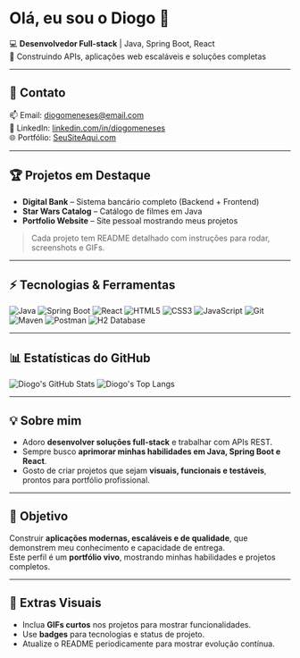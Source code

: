 # Olá, eu sou o Diogo 👋

💻 **Desenvolvedor Full-stack** | Java, Spring Boot, React  
🚀 Construindo APIs, aplicações web escaláveis e soluções completas  

---

## 🔗 Contato
📫 Email: diogomeneses@email.com  
💼 LinkedIn: [linkedin.com/in/diogomeneses](https://linkedin.com/in/diogomeneses)  
🌐 Portfólio: [SeuSiteAqui.com](https://SeuSiteAqui.com)

---

## 🏆 Projetos em Destaque
- **Digital Bank** – Sistema bancário completo (Backend + Frontend)  
- **Star Wars Catalog** – Catálogo de filmes em Java  
- **Portfolio Website** – Site pessoal mostrando meus projetos  

> Cada projeto tem README detalhado com instruções para rodar, screenshots e GIFs.

---

## ⚡ Tecnologias & Ferramentas
![Java](https://img.shields.io/badge/-Java-007396?style=flat&logo=java&logoColor=white)
![Spring Boot](https://img.shields.io/badge/-Spring%20Boot-6DB33F?style=flat&logo=spring&logoColor=white)
![React](https://img.shields.io/badge/-React-61DAFB?style=flat&logo=react&logoColor=black)
![HTML5](https://img.shields.io/badge/-HTML5-E34F26?style=flat&logo=html5&logoColor=white)
![CSS3](https://img.shields.io/badge/-CSS3-1572B6?style=flat&logo=css3&logoColor=white)
![JavaScript](https://img.shields.io/badge/-JavaScript-F7DF1E?style=flat&logo=javascript&logoColor=black)
![Git](https://img.shields.io/badge/-Git-F05032?style=flat&logo=git&logoColor=white)
![Maven](https://img.shields.io/badge/-Maven-C71A36?style=flat&logo=apachemaven&logoColor=white)
![Postman](https://img.shields.io/badge/-Postman-FF6C37?style=flat&logo=postman&logoColor=white)
![H2 Database](https://img.shields.io/badge/-H2%20Database-2D8BFF?style=flat&logoColor=white)

---

## 📊 Estatísticas do GitHub
![Diogo's GitHub Stats](https://github-readme-stats.vercel.app/api?username=SeuUsuario&show_icons=true&theme=radical&hide=prs,issues)
![Diogo's Top Langs](https://github-readme-stats.vercel.app/api/top-langs/?username=SeuUsuario&layout=compact&theme=radical)

---

## 💡 Sobre mim
- Adoro **desenvolver soluções full-stack** e trabalhar com APIs REST.  
- Sempre busco **aprimorar minhas habilidades em Java, Spring Boot e React**.  
- Gosto de criar projetos que sejam **visuais, funcionais e testáveis**, prontos para portfólio profissional.  

---

## 🎯 Objetivo
Construir **aplicações modernas, escaláveis e de qualidade**, que demonstrem meu conhecimento e capacidade de entrega.  
Este perfil é um **portfólio vivo**, mostrando minhas habilidades e projetos completos.

---

## 📌 Extras Visuais
- Inclua **GIFs curtos** nos projetos para mostrar funcionalidades.  
- Use **badges** para tecnologias e status de projeto.  
- Atualize o README periodicamente para mostrar evolução contínua.

